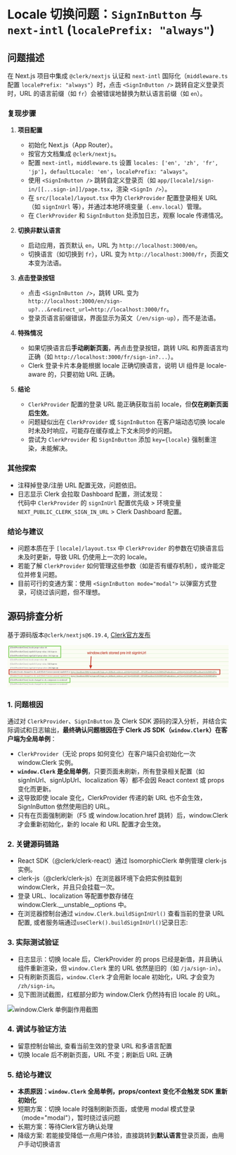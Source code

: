 # Locale 切换问题：`SignInButton` 与 `next-intl` (`localePrefix: "always"`)

## 问题描述

在 Next.js 项目中集成 `@clerk/nextjs` 认证和 `next-intl` 国际化（`middleware.ts` 配置 `localePrefix: "always"`）时，点击 `<SignInButton />` 跳转自定义登录页时，URL 的语言前缀（如 `fr`）会被错误地替换为默认语言前缀（如 `en`）。

### 复现步骤

1. **项目配置**
   - 初始化 Next.js（App Router）。
   - 按官方文档集成 `@clerk/nextjs`。
   - 配置 `next-intl`，`middleware.ts` 设置 `locales: ['en', 'zh', 'fr', 'jp']`，`defaultLocale: 'en'`，`localePrefix: "always"`。
   - 使用 `<SignInButton />` 跳转自定义登录页（如 `app/[locale]/sign-in/[[...sign-in]]/page.tsx`，渲染 `<SignIn />`）。
   - 在 `src/[locale]/layout.tsx` 中为 `ClerkProvider` 配置登录相关 URL（如 `signInUrl` 等），并通过本地环境变量（`.env.local`）管理。
   - 在 `ClerkProvider` 和 `SignInButton` 处添加日志，观察 locale 传递情况。

2. **切换非默认语言**
   - 启动应用，首页默认 `en`，URL 为 `http://localhost:3000/en`。
   - 切换语言（如切换到 `fr`），URL 变为 `http://localhost:3000/fr`，页面文本变为法语。

3. **点击登录按钮**
   - 点击 `<SignInButton />`，跳转 URL 变为 `http://localhost:3000/en/sign-up?...&redirect_url=http://localhost:3000/fr`。
   - 登录页语言前缀错误，界面显示为英文（`/en/sign-up`），而不是法语。

4. **特殊情况**
   - 如果切换语言后**手动刷新页面**，再点击登录按钮，跳转 URL 和界面语言均正确（如 `http://localhost:3000/fr/sign-in?...`）。
   - Clerk 登录卡片本身能根据 locale 正确切换语言，说明 UI 组件是 locale-aware 的，只要初始 URL 正确。

5. **结论**
   - `ClerkProvider` 配置的登录 URL 能正确获取当前 locale，但**仅在刷新页面后生效**。
   - 问题疑似出在 `ClerkProvider` 或 `SignInButton` 在客户端动态切换 locale 时未及时响应，可能存在缓存或上下文未同步的问题。
   - 尝试为 `ClerkProvider` 和 `SignInButton` 添加 `key={locale}` 强制重渲染，未能解决。

### 其他探索

- 注释掉登录/注册 URL 配置无效，问题依旧。
- 日志显示 Clerk 会拉取 Dashboard 配置，测试发现：  
  代码中 `ClerkProvider` 的 `signInUrl` 配置优先级 > 环境变量 `NEXT_PUBLIC_CLERK_SIGN_IN_URL` > Clerk Dashboard 配置。

### 结论与建议

- 问题本质在于 `[locale]/layout.tsx` 中 `ClerkProvider` 的参数在切换语言后未及时更新，导致 URL 仍使用上一次的 locale。
- 若能了解 `ClerkProvider` 如何管理这些参数（如是否有缓存机制），或许能定位并修复问题。
- 目前可行的变通方案：使用 `<SignInButton mode="modal">` 以弹窗方式登录，可绕过该问题，但不理想。


## 源码排查分析
基于源码版本`@clerk/nextjs@6.19.4`, [Clerk官方发布](https://github.com/clerk/javascript/releases/tag/%40clerk%2Fnextjs%406.19.4)


![Test log](./public/window.clerk.jpeg)


### 1. 问题根因

通过对 `ClerkProvider`、`SignInButton` 及 Clerk SDK 源码的深入分析，并结合实际调试和日志输出，**最终确认问题根因在于 Clerk JS SDK（`window.Clerk`）在客户端为全局单例**：

- `ClerkProvider`（无论 props 如何变化）在客户端只会初始化一次 window.Clerk 实例。
- **`window.Clerk` 是全局单例**，只要页面未刷新，所有登录相关配置（如 signInUrl、signUpUrl、localization 等）都不会因 React context 或 props 变化而更新。
- 这导致即使 locale 变化，ClerkProvider 传递的新 URL 也不会生效，SignInButton 依然使用旧的 URL。
- 只有在页面强制刷新（F5 或 window.location.href 跳转）后，window.Clerk 才会重新初始化，新的 locale 和 URL 配置才会生效。

### 2. 关键源码链路

- React SDK（@clerk/clerk-react）通过 IsomorphicClerk 单例管理 clerk-js 实例。
- clerk-js（@clerk/clerk-js）在浏览器环境下会把实例挂载到 window.Clerk，并且只会挂载一次。
- 登录 URL、localization 等配置参数存储在 window.Clerk.__unstable__options 中。
- 在浏览器控制台通过 `window.Clerk.buildSignInUrl()` 查看当前的登录 URL 配置, 或者服务端通过`useClerk().buildSignInUrl()`记录日志: 

### 3. 实际测试验证

- 日志显示：切换 locale 后，ClerkProvider 的 props 已经是新值，并且确认组件重新渲染，但 `window.Clerk` 里的 URL 依然是旧的（如 `/ja/sign-in`）。
- 只有刷新页面后，`window.Clerk` 才会用新 locale 初始化，URL 才会变为 `/zh/sign-in`。
- 见下图测试截图，红框部分即为 window.Clerk 仍然持有旧 locale 的 URL。

![window.Clerk 单例副作用截图](./your-screenshot-path.png)

### 4. 调试与验证方法

- 留意控制台输出, 查看当前生效的登录 URL 和多语言配置
- 切换 locale 后不刷新页面，URL 不变；刷新后 URL 正确

### 5. 结论与建议

- **本质原因：`window.Clerk` 全局单例，props/context 变化不会触发 SDK 重新初始化**
- 短期方案：切换 locale 时强制刷新页面，或使用 modal 模式登录（mode="modal"），暂时绕过该问题
- 长期方案：等待Clerk官方确认处理
- 降级方案: 若能接受降低一点用户体验，直接跳转到**默认语言**登录页面，由用户手动切换语言
